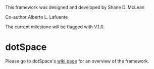 This framework was designed and developed by
	Shane D. McLean

Co-author
	Alberto L. Lafuente

The current milestone will be flagged with V.1.0.

# dotSpace #
Please go to dotSpace's [wiki page](https://github.com/pSpaces/dotSpace/wiki) for an overview of the framework.